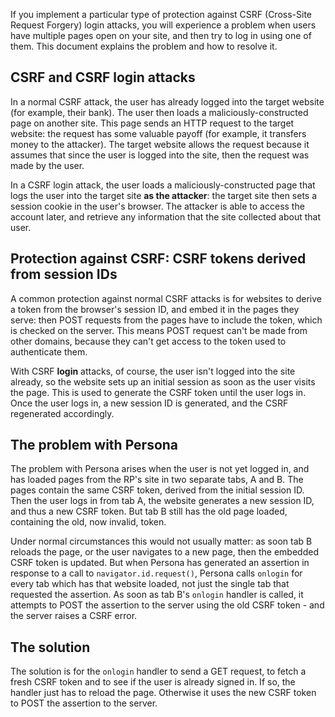 If you implement a particular type of protection against CSRF (Cross-Site Request Forgery) login attacks, you will experience a problem when users have multiple pages open on your site, and then try to log in using one of them. This document explains the problem and how to resolve it.

## CSRF and CSRF login attacks ##

In a normal CSRF attack, the user has already logged into the target website (for example, their bank). The user then loads a maliciously-constructed page on another site. This page sends an HTTP request to the target website: the request has some valuable payoff (for example, it transfers money to the attacker). The target website allows the request because it assumes that since the user is logged into the site, then the request was made by the user.

In a CSRF login attack, the user loads a maliciously-constructed page that logs the user into the target site **as the attacker**: the target site then sets a session cookie in the user's browser. The attacker is able to access the account later, and retrieve any information that the site collected about that user.

## Protection against CSRF: CSRF tokens derived from session IDs ##

A common protection against normal CSRF attacks is for websites to derive a token from the browser's session ID, and embed it in the pages they serve: then POST requests from the pages have to include the token, which is checked on the server. This means POST request can't be made from other domains, because they can't get access to the token used to authenticate them.

With CSRF **login** attacks, of course, the user isn't logged into the site already, so the website sets up an initial session as soon as the user visits the page. This is used to generate the CSRF token until the user logs in. Once the user logs in, a new session ID is generated, and the CSRF regenerated accordingly.

## The problem with Persona ##

The problem with Persona arises when the user is not yet logged in, and has loaded pages from the RP's site in two separate tabs, A and B. The pages contain the same CSRF token, derived from the initial session ID. Then the user logs in from tab A, the website generates a new session ID, and thus a new CSRF token. But tab B still has the old page loaded, containing the old, now invalid, token.

Under normal circumstances this would not usually matter: as soon tab B reloads the page, or the user navigates to a new page, then the embedded CSRF token is updated. But when Persona has generated an assertion in response to a call to `navigator.id.request()`, Persona calls `onlogin` for every tab which has that website loaded, not just the single tab that requested the assertion. As soon as tab B's `onlogin` handler is called, it attempts to POST the assertion to the server using the old CSRF token - and the server raises a CSRF error.

## The solution ##

The solution is for the `onlogin` handler to send a GET request, to fetch a fresh CSRF token and to
see if the user is already signed in. If so, the handler just has to reload the page. Otherwise it uses the new CSRF token to POST the assertion to the server.

